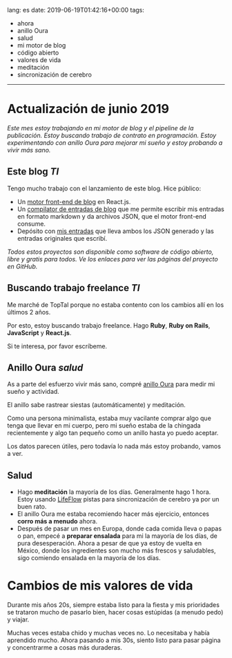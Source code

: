 lang: es
date: 2019-06-19T01:42:16+00:00
tags:
  - ahora
  - anillo Oura
  - salud
  - mi motor de blog
  - código abierto
  - valores de vida
  - meditación
  - sincronización de cerebro

---

# Actualización de junio 2019

_Este mes estoy trabajando en mi motor de blog y el pipeline de la publicación. Estoy buscando trabajo de contrato en programación. Estoy experimentando con anillo Oura para mejorar mi sueño y estoy probando a vivir más sano._

## Este blog <i class="hashtag">TI</i>

Tengo mucho trabajo con el lanzamiento de este blog. Hice público:

- Un [motor front-end de blog][gh-blog-engine] en React.js.
- Un [compilator de entradas de blog][gh-blog-generator] que me permite escribir mis entradas en formato markdown y da archivos JSON, que el motor front-end consume.
- Depósito con [mis entradas][gh-data-blog] que lleva ambos los JSON generado y las entradas originales que escribí. <!--The JSON files get compiled on Travis CI. not true at the moment -->

_Todos estos proyectos son disponible como software de código abierto, libre y gratis para todos. Ve los enlaces para ver las páginas del proyecto en GitHub._ <!-- Contributions welcomed. -->

## Buscando trabajo freelance <i class="hashtag">TI</i>

Me marché de TopTal porque no estaba contento con los cambios allí en los últimos 2 años.

Por esto, estoy buscando trabajo freelance. Hago **Ruby**, **Ruby on Rails**, **JavaScript** y **React.js**.

Si te interesa, por favor <Email subject="Trabajo freelance">escríbeme</Email>.

## Anillo Oura <i class="hashtag">salud</i>

As a parte del esfuerzo vivir más sano, compré [anillo Oura][oura-ring] para medir mi sueño y actividad.

El anillo sabe rastrear siestas (automáticamente) y meditación.

Como una persona minimalista, estaba muy vacilante comprar algo que tenga que llevar en mi cuerpo, pero mi sueño estaba de la chingada recientemente y algo tan pequeño como un anillo hasta yo puedo aceptar.

Los datos parecen útiles, pero todavía lo nada más estoy probando, vamos a ver.

## Salud

- Hago **meditación** la mayoría de los días. Generalmente hago 1 hora. Estoy usando [LifeFlow][lifeflow] pistas para sincronización de cerebro ya por un buen rato. <!-- habla de esto -->
- El anillo Oura me estaba recomiendo hacer más ejercicio, entonces **corro más a menudo** ahora.
- Después de pasar un mes en Europa, donde cada comida lleva o papas o pan, empecé a **preparar ensalada** para mi la mayoría de los días, de pura desesperación. Ahora a pesar de que ya estoy de vuelta en México, donde los ingredientes son mucho más frescos y saludables, sigo comiendo ensalada en la mayoría de los días. <!-- parece que empecé hacerlo en MX -->

# Cambios de mis valores de vida

Durante mis años 20s, siempre estaba listo para la fiesta y mis prioridades se trataron mucho de pasarlo bien, hacer cosas estúpidas (a menudo pedo) y viajar.

Muchas veces estaba chido y muchas veces no. Lo necesitaba y había aprendido mucho. Ahora pasando a mis 30s, siento listo para pasar página y concentrarme a cosas más duraderas.

[gh-blog-engine]: https://github.com/botanicus/blog
[gh-blog-generator]: https://github.com/botanicus/blog-generator.js
[gh-data-blog]: https://github.com/botanicus/data.blog
[oura-ring]: https://ouraring.com/
[lifeflow]: https://www.project-meditation.org
